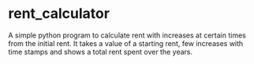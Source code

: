 # rent_calculator
A simple python program to calculate rent with increases at certain times from the initial rent. It takes a value of a starting rent, few increases with time stamps and shows a total rent spent over the years.
